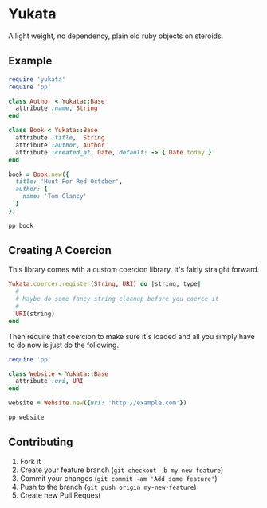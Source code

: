 # Yukata

A light weight, no dependency, plain old ruby objects on steroids.

## Example

```ruby
require 'yukata'
require 'pp'

class Author < Yukata::Base
  attribute :name, String
end

class Book < Yukata::Base
  attribute :title,  String
  attribute :author, Author
  attribute :created_at, Date, default: -> { Date.today }
end

book = Book.new({
  title: 'Hunt For Red October',
  author: {
    name: 'Tom Clancy'
  }
})

pp book
```

## Creating A Coercion

This library comes with a custom coercion library. It's fairly straight forward.

```ruby
Yukata.coercer.register(String, URI) do |string, type|
  #
  # Maybe do some fancy string cleanup before you coerce it
  #
  URI(string)
end
```

Then require that coercion to make sure it's loaded and all you simply have to
do now is just do the following.

```ruby
require 'pp'

class Website < Yukata::Base
  attribute :uri, URI
end

website = Website.new({uri: 'http://example.com'})

pp website
```

## Contributing

1. Fork it
2. Create your feature branch (`git checkout -b my-new-feature`)
3. Commit your changes (`git commit -am 'Add some feature'`)
4. Push to the branch (`git push origin my-new-feature`)
5. Create new Pull Request

